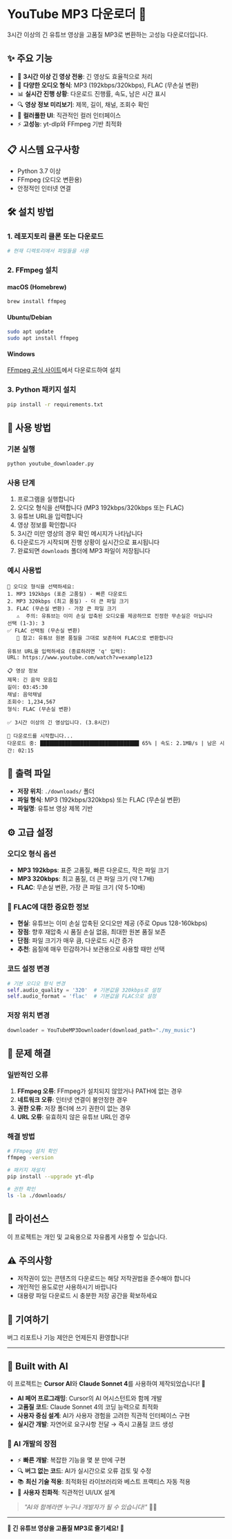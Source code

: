 # YouTube MP3 다운로더 🎵

3시간 이상의 긴 유튜브 영상을 고품질 MP3로 변환하는 고성능 다운로더입니다.

## ✨ 주요 기능

- 🎯 **3시간 이상 긴 영상 전용**: 긴 영상도 효율적으로 처리
- 🎵 **다양한 오디오 형식**: MP3 (192kbps/320kbps), FLAC (무손실 변환)
- 📊 **실시간 진행 상황**: 다운로드 진행률, 속도, 남은 시간 표시
- 🔍 **영상 정보 미리보기**: 제목, 길이, 채널, 조회수 확인
- 🎨 **컬러풀한 UI**: 직관적인 컬러 인터페이스
- ⚡ **고성능**: yt-dlp와 FFmpeg 기반 최적화

## 📋 시스템 요구사항

- Python 3.7 이상
- FFmpeg (오디오 변환용)
- 안정적인 인터넷 연결

## 🛠️ 설치 방법

### 1. 레포지토리 클론 또는 다운로드

```bash
# 현재 디렉토리에서 파일들을 사용
```

### 2. FFmpeg 설치

#### macOS (Homebrew)
```bash
brew install ffmpeg
```

#### Ubuntu/Debian
```bash
sudo apt update
sudo apt install ffmpeg
```

#### Windows
[FFmpeg 공식 사이트](https://ffmpeg.org/download.html)에서 다운로드하여 설치

### 3. Python 패키지 설치

```bash
pip install -r requirements.txt
```

## 🚀 사용 방법

### 기본 실행

```bash
python youtube_downloader.py
```

### 사용 단계

1. 프로그램을 실행합니다
2. 오디오 형식을 선택합니다 (MP3 192kbps/320kbps 또는 FLAC)
3. 유튜브 URL을 입력합니다
4. 영상 정보를 확인합니다
5. 3시간 미만 영상의 경우 확인 메시지가 나타납니다
6. 다운로드가 시작되며 진행 상황이 실시간으로 표시됩니다
7. 완료되면 `downloads` 폴더에 MP3 파일이 저장됩니다

### 예시 사용법

```
🎵 오디오 형식을 선택하세요:
1. MP3 192kbps (표준 고품질) - 빠른 다운로드
2. MP3 320kbps (최고 품질) - 더 큰 파일 크기
3. FLAC (무손실 변환) - 가장 큰 파일 크기
   ⚠️  주의: 유튜브는 이미 손실 압축된 오디오를 제공하므로 진정한 무손실은 아닙니다
선택 (1-3): 3
✅ FLAC 선택됨 (무손실 변환)
   📝 참고: 유튜브 원본 품질을 그대로 보존하여 FLAC으로 변환합니다

유튜브 URL을 입력하세요 (종료하려면 'q' 입력):
URL: https://www.youtube.com/watch?v=example123

📋 영상 정보
제목: 긴 음악 모음집
길이: 03:45:30
채널: 음악채널
조회수: 1,234,567
형식: FLAC (무손실 변환)

✅ 3시간 이상의 긴 영상입니다. (3.8시간)

🚀 다운로드를 시작합니다...
다운로드 중: ████████████████████████████████ 65% | 속도: 2.1MB/s | 남은 시간: 02:15
```

## 📁 출력 파일

- **저장 위치**: `./downloads/` 폴더
- **파일 형식**: MP3 (192kbps/320kbps) 또는 FLAC (무손실 변환)
- **파일명**: 유튜브 영상 제목 기반

## ⚙️ 고급 설정

### 오디오 형식 옵션
- **MP3 192kbps**: 표준 고품질, 빠른 다운로드, 작은 파일 크기
- **MP3 320kbps**: 최고 품질, 더 큰 파일 크기 (약 1.7배)
- **FLAC**: 무손실 변환, 가장 큰 파일 크기 (약 5-10배)

### 🎵 FLAC에 대한 중요한 정보
- **현실**: 유튜브는 이미 손실 압축된 오디오만 제공 (주로 Opus 128-160kbps)
- **장점**: 향후 재압축 시 품질 손실 없음, 최대한 원본 품질 보존
- **단점**: 파일 크기가 매우 큼, 다운로드 시간 증가
- **추천**: 음질에 매우 민감하거나 보관용으로 사용할 때만 선택

### 코드 설정 변경
```python
# 기본 오디오 형식 변경
self.audio_quality = '320'  # 기본값을 320kbps로 설정
self.audio_format = 'flac'  # 기본값을 FLAC으로 설정
```

### 저장 위치 변경
```python
downloader = YouTubeMP3Downloader(download_path="./my_music")
```

## 🔧 문제 해결

### 일반적인 오류

1. **FFmpeg 오류**: FFmpeg가 설치되지 않았거나 PATH에 없는 경우
2. **네트워크 오류**: 인터넷 연결이 불안정한 경우
3. **권한 오류**: 저장 폴더에 쓰기 권한이 없는 경우
4. **URL 오류**: 유효하지 않은 유튜브 URL인 경우

### 해결 방법

```bash
# FFmpeg 설치 확인
ffmpeg -version

# 패키지 재설치
pip install --upgrade yt-dlp

# 권한 확인
ls -la ./downloads/
```

## 📄 라이선스

이 프로젝트는 개인 및 교육용으로 자유롭게 사용할 수 있습니다.

## ⚠️ 주의사항

- 저작권이 있는 콘텐츠의 다운로드는 해당 저작권법을 준수해야 합니다
- 개인적인 용도로만 사용하시기 바랍니다
- 대용량 파일 다운로드 시 충분한 저장 공간을 확보하세요

## 🤝 기여하기

버그 리포트나 기능 제안은 언제든지 환영합니다!

---

## 🤖 Built with AI

이 프로젝트는 **Cursor AI**와 **Claude Sonnet 4**를 사용하여 제작되었습니다! 🚀

- **AI 페어 프로그래밍**: Cursor의 AI 어시스턴트와 함께 개발
- **고품질 코드**: Claude Sonnet 4의 코딩 능력으로 최적화
- **사용자 중심 설계**: AI가 사용자 경험을 고려한 직관적 인터페이스 구현
- **실시간 개발**: 자연어로 요구사항 전달 → 즉시 고품질 코드 생성

### 🎯 AI 개발의 장점
- ⚡ **빠른 개발**: 복잡한 기능을 몇 분 만에 구현
- 🔍 **버그 없는 코드**: AI가 실시간으로 오류 검토 및 수정
- 📚 **최신 기술 적용**: 최적화된 라이브러리와 베스트 프랙티스 자동 적용
- 🎨 **사용자 친화적**: 직관적인 UI/UX 설계

> *"AI와 함께라면 누구나 개발자가 될 수 있습니다!"* 🤖✨

---

**🎵 긴 유튜브 영상을 고품질 MP3로 즐기세요! 🎵** 